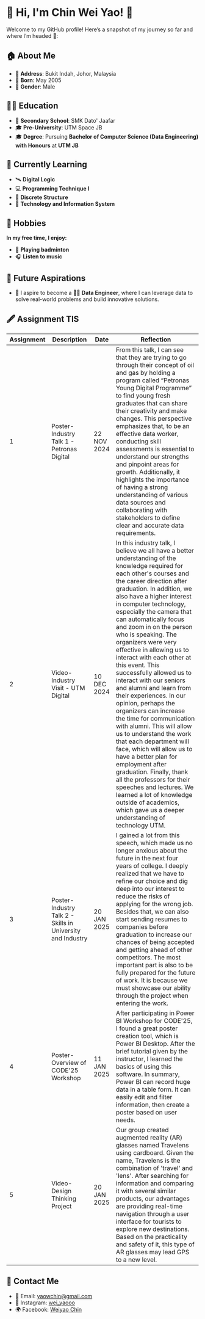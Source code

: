# 🌟 Hi, I'm Chin Wei Yao! 👋  

Welcome to my GitHub profile! Here’s a snapshot of my journey so far and where I’m headed 🚀:  

## 🏠 **About Me**  
- 📍 **Address**: Bukit Indah, Johor, Malaysia  
- 🎂 **Born**: May 2005
- 👨 **Gender**: Male 

## 👨‍🎓 **Education**  
- 🏫 **Secondary School**: SMK Dato' Jaafar  
- 🎓 **Pre-University**: UTM Space JB  
- 🎓 **Degree**: Pursuing **Bachelor of Computer Science (Data Engineering) with Honours** at **UTM JB**  

## 🎯 **Currently Learning**  
- 🛰️ **Digital Logic**  
- 💻 **Programming Technique I**  
- 📝 **Discrete Structure**  
- 📖 **Technology and Information System**  

## 🎨 **Hobbies**  
**In my free time, I enjoy:** 
- 🏸 **Playing badminton**
- 🎧 **Listen to music**

## 🌟 **Future Aspirations**  
- 🚀 I aspire to become a 🧑‍💻 **Data Engineer**, where I can leverage data to solve real-world problems and build innovative solutions.



## 🖋️ **Assignment TIS** 

| Assignment   | Description                                              | Date         | Reflection                                                                                                                                                                                                                      |
|--------------|----------------------------------------------------------|--------------|----------------------------------------------------------------------------------------------------------------------------------------------------------|
| 1            | Poster-Industry Talk 1 - Petronas Digital               | 22 NOV 2024  | From this talk, I can see that they are trying to go through their concept of oil and gas by holding a program called “Petronas Young Digital Programme” to find young fresh graduates that can share their creativity and make changes. This perspective emphasizes that, to be an effective data worker, conducting skill assessments is essential to understand our strengths and pinpoint areas for growth. Additionally, it highlights the importance of having a strong understanding of various data sources and collaborating with stakeholders to define clear and accurate data requirements. |
| 2            | Video-Industry Visit - UTM Digital                      | 10 DEC 2024  | In this industry talk, I believe we all have a better understanding of the knowledge required for each other's courses and the career direction after graduation. In addition, we also have a higher interest in computer technology, especially the camera that can automatically focus and zoom in on the person who is speaking. The organizers were very effective in allowing us to interact with each other at this event. This successfully allowed us to interact with our seniors and alumni and learn from their experiences. In our opinion, perhaps the organizers can increase the time for communication with alumni. This will allow us to understand the work that each department will face, which will allow us to have a better plan for employment after graduation. Finally, thank all the professors for their speeches and lectures. We learned a lot of knowledge outside of academics, which gave us a deeper understanding of technology UTM. |
| 3            | Poster-Industry Talk 2 - Skills in University and Industry| 20 JAN 2025  | I gained a lot from this speech, which made us no longer anxious about the future in the next four years of college. I deeply realized that we have to refine our choice and dig deep into our interest to reduce the risks of applying for the wrong job. Besides that, we can also start sending resumes to companies before graduation to increase our chances of being accepted and getting ahead of other competitors. The most important part is also to be fully prepared for the future of work. It is because we must showcase our ability through the project when entering the work. |
| 4            | Poster-Overview of CODE'25 Workshop                     | 11 JAN 2025  | After participating in Power BI Workshop for CODE'25, I found a great poster creation tool, which is Power BI Desktop. After the brief tutorial given by the instructor, I learned the basics of using this software. In summary, Power BI can record huge data in a table form. It can easily edit and filter information, then create a poster based on user needs. |
| 5            | Video-Design Thinking Project                           | 20 JAN 2025  | Our group created augmented reality (AR) glasses named Travelens using cardboard. Given the name, Travelens is the combination of 'travel' and 'lens'. After searching for information and comparing it with several similar products, our advantages are providing real-time navigation through a user interface for tourists to explore new destinations. Based on the practicality and safety of it, this type of AR glasses may lead GPS to a new level. |



## 📱 **Contact Me**  
- 📨 Email: [yaowchin@gmail.com](mailto:yaowchin@gmail.com)  
- 📸 Instagram: [wei_yaooo](https://instagram.com/wei_yaooo)  
- 🌍 Facebook: [Weiyao Chin](https://facebook.com/WeiyaoChin)  

